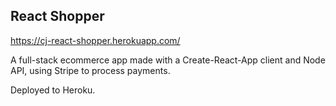 ## React Shopper

https://cj-react-shopper.herokuapp.com/

A full-stack ecommerce app made with a Create-React-App client and Node API, using Stripe to process payments.

Deployed to Heroku.
